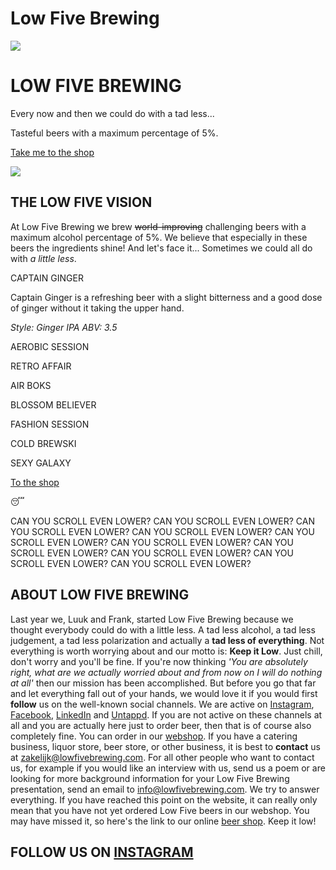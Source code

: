 # Low Five Brewing

![](https://lowfivebrewing.com/img/logolowfive200P.png)

# LOW FIVE BREWING

Every now and then we could do with a tad less...

Tasteful beers with a maximum percentage of 5%.

[Take me to the shop](https://shop.lowfivebrewing.com/)

![](https://lowfivebrewing.com/img/icons/aardbei.png)

## **THE LOW FIVE VISION**

At Low Five Brewing we brew ~~world-improving~~ challenging beers with a maximum alcohol percentage of 5%. We believe that especially in these beers the ingredients shine! And let's face it... Sometimes we could all do with _a little less_.

CAPTAIN GINGER


Captain Ginger is a refreshing beer with a slight bitterness and a good dose of ginger without it taking the upper hand.

_Style: Ginger IPA_ _ABV: 3.5_

AEROBIC SESSION


RETRO AFFAIR


AIR BOKS


BLOSSOM BELIEVER


FASHION SESSION


COLD BREWSKI


SEXY GALAXY


[To the shop](https://shop.lowfivebrewing.com/)

😴


CAN YOU SCROLL EVEN LOWER? CAN YOU SCROLL EVEN LOWER? CAN YOU SCROLL EVEN LOWER? CAN YOU SCROLL EVEN LOWER? CAN YOU SCROLL EVEN LOWER? CAN YOU SCROLL EVEN LOWER? CAN YOU SCROLL EVEN LOWER? CAN YOU SCROLL EVEN LOWER? CAN YOU SCROLL EVEN LOWER? CAN YOU SCROLL EVEN LOWER?

## **ABOUT LOW FIVE BREWING**

Last year we, Luuk and Frank, started Low Five Brewing because we thought everybody could do with a little less. A tad less alcohol, a tad less judgement, a tad less polarization and actually a **tad less of everything**. Not everything is worth worrying about and our motto is: **Keep it Low**. Just chill, don't worry and you'll be fine. If you're now thinking _'You are absolutely right, what are we actually worried about and from now on I will do nothing at all'_ then our mission has been accomplished. But before you go that far and let everything fall out of your hands, we would love it if you would first **follow** us on the well-known social channels. We are active on [Instagram](https://www.instagram.com/lowfivebrewing/), [Facebook](https://www.facebook.com/lowfivebrewing), [LinkedIn](https://www.linkedin.com/company/lowfivebrewing/) and [Untappd](https://untappd.com/LowFiveBrewing). If you are not active on these channels at all and you are actually here just to order beer, then that is of course also completely fine. You can order in our [webshop](https://shop.lowfivebrewing.com/). If you have a catering business, liquor store, beer store, or other business, it is best to **contact** us at [zakelijk@lowfivebrewing.com](mailto:zakelijk@lowfivebrewing.com). For all other people who want to contact us, for example if you would like an interview with us, send us a poem or are looking for more background information for your Low Five Brewing presentation, send an email to [info@lowfivebrewing.com](mailto:info@lowfivebrewing.com). We try to answer everything. If you have reached this point on the website, it can really only mean that you have not yet ordered Low Five beers in our webshop. You may have missed it, so here's the link to our online [beer shop](https://shop.lowfivebrewing.com/). Keep it low!

## FOLLOW US ON [INSTAGRAM](https://www.instagram.com/lowfivebrewing)